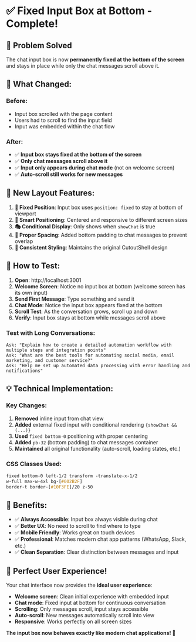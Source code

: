 # ✅ Fixed Input Box at Bottom - Complete!

## 🎯 **Problem Solved**

The chat input box is now **permanently fixed at the bottom of the screen** and stays in place while only the chat messages scroll above it.

## 🔄 **What Changed:**

### **Before:**

- Input box scrolled with the page content
- Users had to scroll to find the input field
- Input was embedded within the chat flow

### **After:**

- ✅ **Input box stays fixed at the bottom of the screen**
- ✅ **Only chat messages scroll above it**
- ✅ **Input only appears during chat mode** (not on welcome screen)
- ✅ **Auto-scroll still works for new messages**

## 🎨 **New Layout Features:**

1. **📌 Fixed Position**: Input box uses `position: fixed` to stay at bottom of viewport
2. **📱 Smart Positioning**: Centered and responsive to different screen sizes
3. **🎭 Conditional Display**: Only shows when `showChat` is true
4. **📐 Proper Spacing**: Added bottom padding to chat messages to prevent overlap
5. **🎨 Consistent Styling**: Maintains the original CutoutShell design

## 🧪 **How to Test:**

1. **Open**: http://localhost:3001
2. **Welcome Screen**: Notice no input box at bottom (welcome screen has its own input)
3. **Send First Message**: Type something and send it
4. **Chat Mode**: Notice the input box appears fixed at the bottom
5. **Scroll Test**: As the conversation grows, scroll up and down
6. **Verify**: Input box stays at bottom while messages scroll above

### **Test with Long Conversations:**

```
Ask: "Explain how to create a detailed automation workflow with multiple steps and integration points"
Ask: "What are the best tools for automating social media, email marketing, and customer service?"
Ask: "Help me set up automated data processing with error handling and notifications"
```

## 💡 **Technical Implementation:**

### **Key Changes:**

1. **Removed** inline input from chat view
2. **Added** external fixed input with conditional rendering `{showChat && (...)}`
3. **Used** `fixed bottom-0` positioning with proper centering
4. **Added** `pb-32` (bottom padding) to chat messages container
5. **Maintained** all original functionality (auto-scroll, loading states, etc.)

### **CSS Classes Used:**

```css
fixed bottom-0 left-1/2 transform -translate-x-1/2
w-full max-w-4xl bg-[#002B2F]
border-t border-[#10F3FE]/20 z-50
```

## 🚀 **Benefits:**

- ✅ **Always Accessible**: Input box always visible during chat
- ✅ **Better UX**: No need to scroll to find where to type
- ✅ **Mobile Friendly**: Works great on touch devices
- ✅ **Professional**: Matches modern chat app patterns (WhatsApp, Slack, etc.)
- ✅ **Clean Separation**: Clear distinction between messages and input

## 🎉 **Perfect User Experience!**

Your chat interface now provides the **ideal user experience**:

- **Welcome screen**: Clean initial experience with embedded input
- **Chat mode**: Fixed input at bottom for continuous conversation
- **Scrolling**: Only messages scroll, input stays accessible
- **Auto-scroll**: New messages automatically scroll into view
- **Responsive**: Works perfectly on all screen sizes

**The input box now behaves exactly like modern chat applications! 🎊**
